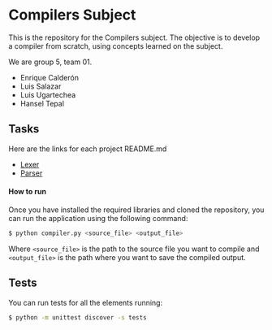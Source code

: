 # Compilers Subject

This is the repository for the Compilers subject. The objective is to develop a compiler from scratch, using concepts learned on the subject.

We are group 5, team 01.

- Enrique Calderón
- Luis Salazar
- Luis Ugartechea
- Hansel Tepal

## Tasks

Here are the links for each project README.md

- [Lexer](./lexer/README.md)
- [Parser](./parser/README.md)

#### How to run

Once you have installed the required libraries and cloned the repository, you can run the application using the following command:

```bash
$ python compiler.py <source_file> <output_file>
```

Where `<source_file>` is the path to the source file you want to compile and `<output_file>` is the path where you want to save the compiled output.

## Tests

You can run tests for all the elements running:

```bash
$ python -m unittest discover -s tests
```